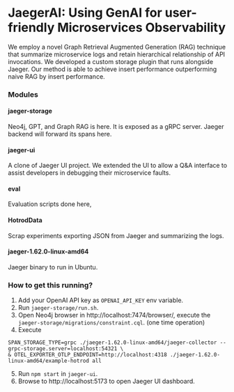# JaegerAI: Using GenAI for user-friendly Microservices Observability



We employ a novel Graph Retrieval Augmented Generation (RAG) technique that summarize microservice logs  and retain hierarchical relationship of API invocations. We developed a custom storage  plugin that runs alongside Jaeger. Our method is able to achieve insert performance outperforming naive RAG by insert performance.


### Modules

#### jaeger-storage

Neo4j, GPT, and Graph RAG is here. It is exposed as a gRPC server. Jaeger backend will forward its spans here.

#### jaeger-ui

A clone of Jaeger UI project. We extended the UI to allow a Q&A interface to assist developers in debugging their microservice faults.

#### eval

Evaluation scripts done here,

#### HotrodData

Scrap experiments exporting JSON from Jaeger and summarizing the logs.

#### jaeger-1.62.0-linux-amd64

Jaeger binary to run in Ubuntu.

### How to get this running?

1. Add your OpenAI API key as `OPENAI_API_KEY` env variable.
2. Run `jaeger-storage/run.sh`.
3. Open Neo4j browser in http://localhost:7474/browser/, execute the `jaeger-storage/migrations/constraint.cql`. (one time operation)
4. Execute

```shell
SPAN_STORAGE_TYPE=grpc ./jaeger-1.62.0-linux-amd64/jaeger-collector --grpc-storage.server=localhost:54321 \
& OTEL_EXPORTER_OTLP_ENDPOINT=http://localhost:4318 ./jaeger-1.62.0-linux-amd64/example-hotrod all
```

5. Run `npm start` in `jaeger-ui`.
6. Browse to http://localhost:5173 to open Jaeger UI dashboard.

